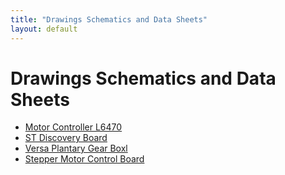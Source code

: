 ```yaml
---
title: "Drawings Schematics and Data Sheets"
layout: default
---
```


# Drawings Schematics and Data Sheets #

* [Motor Controller L6470](https://drive.google.com/open?id=0BzFYMWn3wz6CN0lwcEZ3Z1UwTjg&authuser=0)
* [ST Discovery Board](https://drive.google.com/open?id=0BzFYMWn3wz6CejhDM2w5S3VmdTQ&authuser=0)
* [Versa Plantary Gear Boxl](https://drive.google.com/open?id=0BzFYMWn3wz6CNS1HY05BRDY0R0U&authuser=0)
* [Stepper Motor Control Board ](https://drive.google.com/open?id=0BzFYMWn3wz6CaUxUbDVGYVY0LTA&authuser=0)
